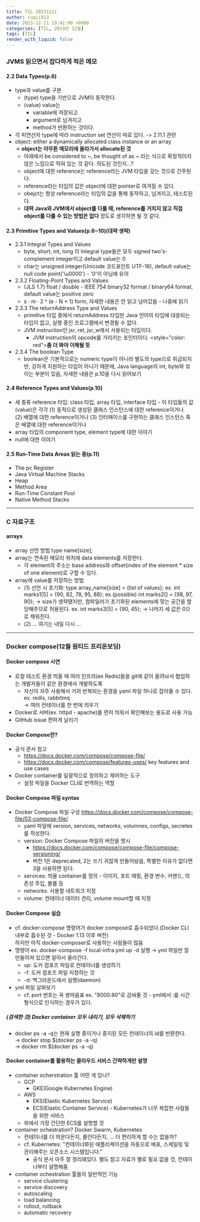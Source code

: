 ```yaml
---
title: TIL 20231211
author: rugii913
date: 2023-12-11 19:42:00 +0900
categories: [TIL, 2023년 12월]
tags: [TIL]
render_with_liquid: false
---
```


### JVMS 읽으면서 잡다하게 적은 메모
#### 2.2 Data Types(p.6)
- type과 value를 구분 
  - (type) type을 기반으로 JVM이 동작한다.
  - (value) value는
    - variable에 저장되고
    - argument로 넘겨지고
    - method가 반환하는 것이다.
- 각 피연산자 type에 따라 instruction set 연산이 따로 있다. -> 2.11.1 관련
- object: either a dynamically allocated class instance or an array  
→ **object는 아무튼 메모리에 올라가서 allocate된 것**
  - 아래에서 be considered to ~, be thought of as ~ 라는 식으로 확정적이지 않은 느낌으로 적혀 있는 것 같다. 의도된 것인지...?
  - object에 대한 reference는 reference라는 JVM 타입을 갖는 것으로 간주된다.
  - reference라는 타입의 값은 object에 대한 pointer로 여겨질 수 있다.
  - obejct는 항상 reference라는 타입의 값을 통해 동작하고, 넘겨지고, 테스트된다.
  - **대략 Java와 JVM에서 object를 다룰 때, reference를 거치지 않고 직접 object를 다룰 수 있는 방법은 없다** 정도로 생각하면 될 것 같다.

#### 2.3 Primitive Types and Values(p.6~10)(대략 생략)
- 2.3.1 Integral Types and Values
  - byte, short, int, long 이 Integral type들은 모두 signed two's-complement integer이고 default value는 0
  - char는 unsigned integer(Unicode 코드포인트 UTF-16), default value는 null code point('\u0000') - '0'이 아님에 유의
- 2.3.2 Floating-Point Types and Values
  - (JLS 1.7) float / double - IEEE 754 binary32 format / binary64 format, default value는 positive zero
  - s · m · 2 ^ (e - N + 1) form, 자세한 내용은 안 읽고 넘어갔음 - 나중에 읽기
- 2.3.3 The returnAddress Type and Values
  - primitive 타입 중에서 returnAddress 타입만 Java 언어의 타입에 대응되는 타입이 없고, 실행 중인 프로그램에서 변경될 수 없다.
  - JVM instruction인 jsr, ret, jsr_w에서 사용되는 타입이다.
    - JVM instruction의 opcode를 가리키는 포인터이다. <style="color: red">**좀 더 봐야 이해될 듯**</style>
- 2.3.4 The boolean Type
  - boolean은 기본적으로는 numeric type이 아니라 별도의 type으로 취급되지만, 강하게 지원하는 타입이 아니기 때문에, Java language의 int, byte와 섞이는 부분이 있음, 자세한 내용은 p.10을 다시 읽어보기
  
#### 2.4 Reference Types and Values(p.10)
- 세 종류 reference 타입: class 타입, array 타입, interface 타입 - 이 타입들의 값(value)은 각각
(1) 동적으로 생성된 클래스 인스턴스에 대한 reference이거나  
(2) 배열에 대한 reference이거나
(3) 인터페이스를 구현하는 클래스 인스턴스 혹은 배열에 대한 reference이거나
- array 타입의 component type, element type에 대한 이야기
- null에 대한 이야기

#### 2.5 Run-Time Data Areas 읽는 중(p.11)
- The pc Register
- Java Virtual Machine Stacks
- Heap
- Method Area
- Run-Time Constant Pool
- Native Method Stacks

---

### C 자료구조
#### arrays
- array 선언 방법 type name[size];
- array는 연속된 메모리 위치에 data elements를 저장한다.
  - 각 element의 주소는 base address와 offset(index of the element * size of one element)로 구할 수 있다.
- array에 value를 저장하는 방법
  - (1) 선언 시 초기화: type array_name[size] = {list of values};
ex. int marks1[5] = {90, 82, 78, 95, 88};
ex.(possible) int marks2[] = {98, 97, 90}; → size가 생략됐지만, 컴파일러가 초기화된 elements에 맞는 공간을 할당해주므로 허용된다.
ex. int marks3[5] = {90, 45}; → 나머지 세 값은 0으로 채워진다.
  - (2) ... 여기는 내일 다시 ...

---

### Docker compose(12월 원티드 프리온보딩)

#### Docker compose 시연
- 로컬 테스트 환경 띄울 때 여러 인프라(ex Redis)들을 git에 같이 올려놔서 협업하는 개발자들이 같은 환경에서 개발하도록
  - 자신이 자주 사용해서 거의 반복되는 환경을 yaml 파일 하나로 잡아줄 수 있다. ex. redis, rabbitmq  
→ 여러 컨테이너를 한 번에 띄우기
- Docker로 서버(ex. httpd - apache)를 먼저 띄워서 확인해보는 용도로 사용 가능
- GitHub issue 편하게 날리기

#### Docker Compose란?
- 공식 문서 참고
  - <https://docs.docker.com/compose/compose-file/>
  - <https://docs.docker.com/compose/features-uses/> key features and use cases 
- Docker container를 일괄적으로 정의하고 제어하는 도구
  - 설정 파일을 Docker CLI로 번역하는 역할

#### Docker Compose 파일 syntax
- Docker Compose 파일 구성 <https://docs.docker.com/compose/compose-file/03-compose-file/>
  - yaml 파일에 version, services, networks, volumnes, configs, secretes를 작성한다.
  - version: Docker Compose 파일의 버전을 명시
    - <https://docs.docker.com/compose/compose-file/compose-versioning/>
    - 버전 1은 deprecated, 2는 쓰기 귀찮게 만들어놨음, 특별한 이유가 없다면 3을 사용하면 된다.
  - services: 띄울 container를 정의 - 이미지, 포트 매핑, 환경 변수, 커맨드, 의존성 주입, 볼륨 등
  - networks: 사용할 네트워크 지정
  - volume: 컨테이너 데이터 관리, volume mount할 때 지정

#### Docker Compose 실습
- cf. docker-compose 명령어가 docker compose로 흡수되었다.(Docker CLI 내부로 흡수된 것 - Docker 1.13 이후 버전)  
하지만 아직 docker-composer로 사용하는 사람들이 많음
- 명령어 ex. docker-compose \-f local-infra.yml up -d 실행 → yml 파일만 잘 만들어져 있으면 알아서 올라간다.
  - up: 도커 컴포즈 파일로 컨테이너를 생성하기
  - -f: 도커 컴포즈 파일 지정하는 것
  - -d: 백그라운드에서 실행(daemon)
- yml 파일 살펴보기
  - cf. port 번호는 꼭 쌍따옴표 ex. "8000:80"로 감싸줄 것 - yml에서 :를 시간 형식으로 인식하는 경우가 있다.

##### (검색한 것) Docker container 모두 내리기, 모두 삭제하기
- docker ps -a -q는 현재 실행 중이거나 중지된 모든 컨테이너의 id를 반환한다.  
→ docker stop $(docker ps -a -q)  
→ docker rm $(docker ps -a -q)

#### Docker container를 활용하는 클라우드 서비스 간략하게만 설명
- container ocherstration 툴 어떤 게 있나?
  - GCP
    - GKE(Google Kubernetes Engine)
  - AWS
    - EKS(Elastic Kubernetes Service)
    - ECS(Elastic Container Service) - Kubernetes가 너무 복잡한 사람들을 위한 서비스
  - 위에서 가장 간단한 ECS를 설명할 것
- container ochestration? Docker Swarm, Kubernetes
  - 컨테이너를 더 띄운다든지, 줄인다든지, ... 더 편리하게 할 수는 없을까?
  - cf. Kubernetes: "컨테이너화된 애플리케이션을 자동으로 배포, 스케일링 및 관리해주는 오픈소스 시스템입니다."
    - 공식 문서 아주 잘 정리돼있다. 별도 참고 자료가 별로 필요 없을 것, 컨테이너부터 설명해줌
- container ochestration 툴들의 일반적인 기능
  - service clustering
  - service discovery
  - autoscaling
  - load balancing
  - rollout, rollback
  - automatic recovery

